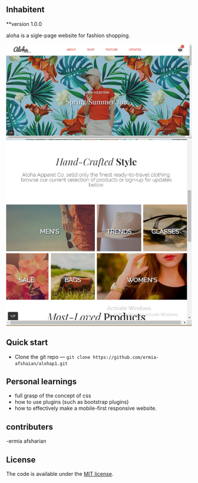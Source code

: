## Inhabitent

**version 1.0.0

aloha is a sigle-page website for fashion shopping.

![aloha-image](aloha-header.png)
![aloha-image](aloha-main.png)

## Quick start

* Clone the git repo — `git clone
  https://github.com/ermia-afshaian/alohap1.git`  


## Personal learnings

* full grasp of the concept of css
* how to use plugins (such as bootstrap plugins)
* how to effectively make a mobile-first responsive website.
## contributers

-ermia afsharian
## License

The code is available under the [MIT license](LICENSE.txt).